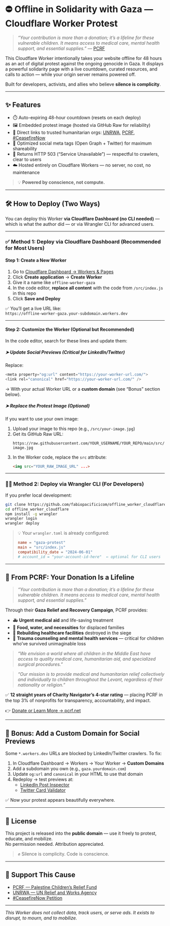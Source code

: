 # ⛔ Offline in Solidarity with Gaza — Cloudflare Worker Protest

> _“Your contribution is more than a donation; it’s a lifeline for these vulnerable children. It means access to medical care, mental health support, and essential supplies.”_ — [PCRF](https://www.pcrf.net)

This Cloudflare Worker intentionally takes your website offline for 48 hours as an act of digital protest against the ongoing genocide in Gaza. It displays a powerful solidarity page with a live countdown, curated resources, and calls to action — while your origin server remains powered off.

Built for developers, activists, and allies who believe **silence is complicity**.

---

## ✨ Features

- ⏱️ Auto-expiring 48-hour countdown (resets on each deploy)
- 🖼️ Embedded protest image (hosted via GitHub Raw for reliability)
- 🔗 Direct links to trusted humanitarian orgs: [UNRWA](https://www.unrwa.org), [PCRF](https://www.pcrf.net), [#CeasefireNow](https://gaza.ceasefirenow.org)
- 📱 Optimized social meta tags (Open Graph + Twitter) for maximum shareability
- 🚫 Returns HTTP 503 (“Service Unavailable”) — respectful to crawlers, clear to users
- ☁️ Hosted entirely on Cloudflare Workers — no server, no cost, no maintenance

> 💡 **Powered by conscience, not compute.**

---

## 🛠️ How to Deploy (Two Ways)

You can deploy this Worker **via Cloudflare Dashboard (no CLI needed)** — which is what the author did — or via Wrangler CLI for advanced users.

---

### ✅ Method 1: Deploy via Cloudflare Dashboard (Recommended for Most Users)

#### Step 1: Create a New Worker

1. Go to [Cloudflare Dashboard → Workers & Pages](https://dash.cloudflare.com)
2. Click **Create application** → **Create Worker**
3. Give it a name like `offline-worker-gaza`
4. In the code editor, **replace all content** with the code from `/src/index.js` in this repo
5. Click **Save and Deploy**

✅ You’ll get a live URL like:  
`https://offline-worker-gaza.your-subdomain.workers.dev`

---

#### Step 2: Customize the Worker (Optional but Recommended)

In the code editor, search for these lines and update them:

##### ➤ Update Social Previews (Critical for LinkedIn/Twitter)

Replace:
```js
<meta property="og:url" content="https://your-worker-url.com/">
<link rel="canonical" href="https://your-worker-url.com/" />
```

→ With your actual Worker URL or a **custom domain** (see “Bonus” section below).

##### ➤ Replace the Protest Image (Optional)

If you want to use your own image:

1. Upload your image to this repo (e.g., `/src/your-image.jpg`)
2. Get its GitHub Raw URL:
   ```
   https://raw.githubusercontent.com/YOUR_USERNAME/YOUR_REPO/main/src/your-image.jpg
   ```
3. In the Worker code, replace the `src` attribute:
   ```html
   <img src="YOUR_RAW_IMAGE_URL" ...>
   ```

---

### 🧑‍💻 Method 2: Deploy via Wrangler CLI (For Developers)

If you prefer local development:

```bash
git clone https://github.com/fabiopacificicom/offline_worker_cloudflare.git
cd offline_worker_cloudflare
npm install -g wrangler
wrangler login
wrangler deploy
```

> 💡 Your `wrangler.toml` is already configured:
> ```toml
> name = "gaza-protest"
> main = "src/index.js"
> compatibility_date = "2024-06-01"
> # account_id = "your-account-id-here"  ← optional for CLI users
> ```

---

## 💙 From PCRF: Your Donation Is a Lifeline

> _“Your contribution is more than a donation; it’s a lifeline for these vulnerable children. It means access to medical care, mental health support, and essential supplies.”_

Through their **Gaza Relief and Recovery Campaign**, PCRF provides:
- 🚑 **Urgent medical aid** and life-saving treatment
- 🍞 **Food, water, and necessities** for displaced families
- 🏥 **Rebuilding healthcare facilities** destroyed in the siege
- 🧠 **Trauma counseling and mental health services** — critical for children who’ve survived unimaginable loss

> _“We envision a world where all children in the Middle East have access to quality medical care, humanitarian aid, and specialized surgical procedures.”_

> _“Our mission is to provide medical and humanitarian relief collectively and individually to children throughout the Levant, regardless of their nationality or religion.”_

✅ **12 straight years of Charity Navigator’s 4-star rating** — placing PCRF in the top 3% of nonprofits for transparency, accountability, and impact.

👉 [Donate or Learn More → pcrf.net](https://www.pcrf.net)

---

## 🧩 Bonus: Add a Custom Domain for Social Previews

Some `*.workers.dev` URLs are blocked by LinkedIn/Twitter crawlers. To fix:

1. In Cloudflare Dashboard → Workers → Your Worker → **Custom Domains**
2. Add a subdomain you own (e.g., `gaza.yourdomain.com`)
3. Update `og:url` and `canonical` in your HTML to use that domain
4. Redeploy → test previews at:
   - [LinkedIn Post Inspector](https://www.linkedin.com/post-inspector/)
   - [Twitter Card Validator](https://cards-dev.twitter.com/validator)

✅ Now your protest appears beautifully everywhere.

---

## 📜 License

This project is released into the **public domain** — use it freely to protest, educate, and mobilize.  
No permission needed. Attribution appreciated.

> ✊ Silence is complicity. Code is conscience.

---

## 💬 Support This Cause

- [PCRF — Palestine Children’s Relief Fund](https://www.pcrf.net)
- [UNRWA — UN Relief and Works Agency](https://www.unrwa.org)
- [#CeasefireNow Petition](https://gaza.ceasefirenow.org)

---

_This Worker does not collect data, track users, or serve ads. It exists to disrupt, to mourn, and to mobilize._
